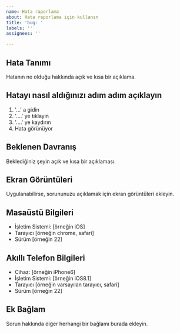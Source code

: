 ```yaml
---
name: Hata raporlama
about: Hata raporlama için kullanın
title: 'bug: '
labels: ''
assignees: ''

---
```

## Hata Tanımı
Hatanın ne olduğu hakkında açık ve kısa bir açıklama.

## Hatayı nasıl aldığınızı adım adım açıklayın

1. '...' a gidin
2. '....' ye tıklayın
3. '....' ye kaydırın
4. Hata görünüyor

## Beklenen Davranış
Beklediğiniz şeyin açık ve kısa bir açıklaması.

## Ekran Görüntüleri
Uygulanabilirse, sorununuzu açıklamak için ekran görüntüleri ekleyin.

## Masaüstü Bilgileri
- İşletim Sistemi: [örneğin iOS]
- Tarayıcı [örneğin chrome, safari]
- Sürüm [örneğin 22]

## Akıllı Telefon Bilgileri
- Cihaz: [örneğin iPhone6]
- İşletim Sistemi: [örneğin iOS8.1]
- Tarayıcı [örneğin varsayılan tarayıcı, safari]
- Sürüm [örneğin 22]

## Ek Bağlam
Sorun hakkında diğer herhangi bir bağlamı burada ekleyin.
